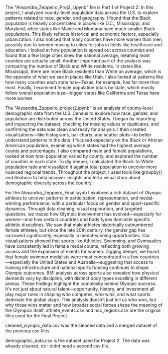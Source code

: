 The "Alexandra_Zeppeiro_Proj2_I.ipynb" file is Part 1 of Project 2: In this project, I analyzed county-level population data across the U.S. to explore patterns related to race, gender, and geography. I found that the Black population is heavily concentrated in places like D.C., Mississippi, and Maryland, while states like Maine and Montana have much smaller Black populations. This likely reflects historical and economic factors, especially urbanization.
I also noticed that many counties have more women than men, possibly due to women moving to cities for jobs in fields like healthcare and education. I looked at how population is spread out across counties and found that a few large cities skew the national average, meaning most counties are actually small.
Another important part of the analysis was comparing the number of Black and White residents. In states like Mississippi, there are more Black residents than White on average, which is the opposite of what we see in places like Utah. I also looked at patterns like how many counties each state has—Texas, for example, has far more than most.
Finally, I examined female population totals by state, which mostly follow overall population size—bigger states like California and Texas have more women. 

The "Alexandra_Zeppeiro_project2.ipynb"  is an analysis of county-level demographic data from the U.S. Census to explore how race, gender, and population are distributed across the United States. I began by importing and inspecting the dataset, checking for missing values or duplicates, and confirming the data was clean and ready for analysis. I then created visualizations—like histograms, bar charts, and scatter plots—to better understand patterns in the data. I focused especially on the Black or African American population, examining which states had the highest average counts and percentages. I also compared male and female populations, looked at how total population varied by county, and explored the number of counties in each state. To dig deeper, I calculated the Black-to-White population ratio and visualized it against total population to uncover more nuanced regional trends. Throughout the project, I used tools like groupby() and Seaborn to help uncover insights and tell a visual story about demographic diversity across the country.

For the Alexandra_Zeppeiro_Final.ipynb I  explored a rich dataset of Olympic athletes to uncover patterns in participation, representation, and medal-winning performance, with a particular focus on gender and sport-specific dynamics. Through data cleaning, visual exploration, and targeted questions, we traced how Olympic involvement has evolved—especially for women—and how certain countries and body types dominate specific athletic disciplines.
 We saw that male athletes historically outnumbered female athletes, but since the late 20th century, the gender gap has narrowed significantly, especially in medal-winning opportunities. Our visualizations showed that sports like Athletics, Swimming, and Gymnastics have consistently led in female medal counts, reflecting both growing access and the expansion of events for women.
Digging deeper, we found that female swimmer medalists were most concentrated in a few countries—especially the United States and Australia—suggesting that access to training infrastructure and national sports funding continues to shape Olympic outcomes. BMI analysis across sports also revealed how physical demands vary by discipline, with distinct body types excelling in different arenas.
These findings highlight the complexity behind Olympic success. It's not just about natural talent—opportunity, history, and investment all play major roles in shaping who competes, who wins, and what sports dominate the global stage. This analysis doesn’t just tell us who won, but why those wins matter and how broader social forces shape the meaning of the Olympics itself.
athlete_events.csv and noc_regions.csv are the original files used for the Final Project. 

cleaned_olympic_data.csv was the cleaned data and a merged dataset of the previous csv files.

demographic_data.csv is the dataset used for Project 2. The data was already cleaned, do I didnt need a second csv file.
